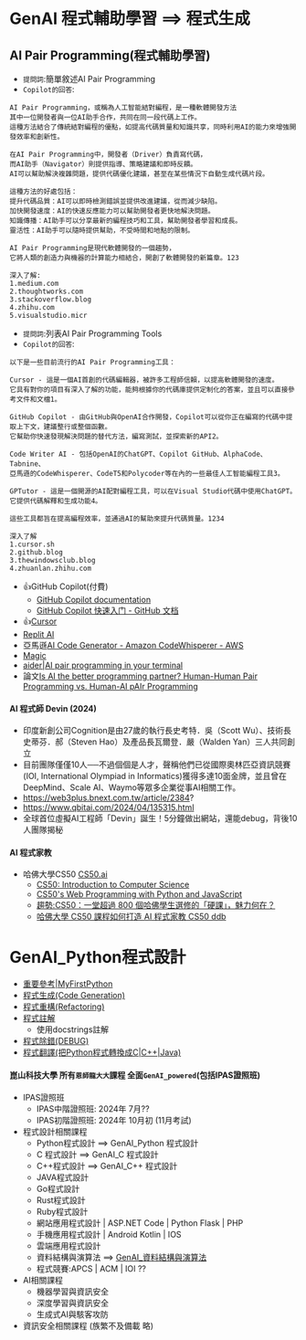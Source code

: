 # GenAI 程式輔助學習 ==> 程式生成

## AI Pair Programming(程式輔助學習)
- `提問詞`:簡單敘述AI Pair Programming
- `Copilot的回答`:
```
AI Pair Programming，或稱為人工智能結對編程，是一種軟體開發方法
其中一位開發者與一位AI助手合作，共同在同一段代碼上工作。
這種方法結合了傳統結對編程的優點，如提高代碼質量和知識共享，同時利用AI的能力來增強開發效率和創新性。

在AI Pair Programming中，開發者（Driver）負責寫代碼，
而AI助手（Navigator）則提供指導、策略建議和即時反饋。
AI可以幫助解決複雜問題，提供代碼優化建議，甚至在某些情況下自動生成代碼片段。

這種方法的好處包括：
提升代碼品質：AI可以即時檢測錯誤並提供改進建議，從而減少缺陷。
加快開發速度：AI的快速反應能力可以幫助開發者更快地解決問題。
知識傳播：AI助手可以分享最新的編程技巧和工具，幫助開發者學習和成長。
靈活性：AI助手可以隨時提供幫助，不受時間和地點的限制。

AI Pair Programming是現代軟體開發的一個趨勢，
它將人類的創造力與機器的計算能力相結合，開創了軟體開發的新篇章。123

深入了解:
1.medium.com
2.thoughtworks.com
3.stackoverflow.blog
4.zhihu.com
5.visualstudio.micr
```

- `提問詞`:列表AI Pair Programming Tools
- `Copilot的回答`:
```
以下是一些目前流行的AI Pair Programming工具：

Cursor - 這是一個AI首創的代碼編輯器，被許多工程師信賴，以提高軟體開發的速度。
它具有對你的項目有深入了解的功能，能夠根據你的代碼庫提供定制化的答案，並且可以直接參考文件和文檔1。

GitHub Copilot - 由GitHub與OpenAI合作開發，Copilot可以從你正在編寫的代碼中提取上下文，建議整行或整個函數。
它幫助你快速發現解決問題的替代方法，編寫測試，並探索新的API2。

Code Writer AI - 包括OpenAI的ChatGPT、Copilot GitHub、AlphaCode、Tabnine、
亞馬遜的CodeWhisperer、CodeT5和Polycoder等在內的一些最佳人工智能編程工具3。

GPTutor - 這是一個開源的AI配對編程工具，可以在Visual Studio代碼中使用ChatGPT。
它提供代碼解釋和生成功能4。

這些工具都旨在提高編程效率，並通過AI的幫助來提升代碼質量。1234

深入了解
1.cursor.sh
2.github.blog
3.thewindowsclub.blog
4.zhuanlan.zhihu.com
```
- 👍GitHub Copilot(付費)
  - [GitHub Copilot documentation](https://docs.github.com/en/copilot)
  - [GitHub Copilot 快速入门 - GitHub 文档](https://docs.github.com/zh/copilot/quickstart)
- 👍[Cursor](https://cursor.sh/)
- [Replit AI](https://replit.com/ai)
- 亞馬遜[AI Code Generator - Amazon CodeWhisperer - AWS](https://aws.amazon.com/tw/codewhisperer/)
- [Magic](https://magic.dev/)
- [aider|AI pair programming in your terminal](https://aider.chat/)
- 論文[Is AI the better programming partner? Human-Human Pair Programming vs. Human-AI pAIr Programming](https://arxiv.org/abs/2306.05153)

#### AI 程式師 Devin (2024) 
- 印度新創公司Cognition是由27歲的執行長史考特．吳（Scott Wu）、技術長史蒂芬．郝（Steven Hao）及產品長瓦爾登．嚴（Walden Yan）三人共同創立
- 目前團隊僅僅10人──不過個個是人才，聲稱他們已從國際奧林匹亞資訊競賽(IOI, International Olympiad in Informatics)獲得多達10面金牌，並且曾在DeepMind、Scale AI、Waymo等眾多企業從事AI相關工作。
- https://web3plus.bnext.com.tw/article/2384?
- https://www.qbitai.com/2024/04/135315.html
- 全球首位虛擬AI工程師「Devin」誕生！5分鐘做出網站，還能debug，背後10人團隊揭秘

#### AI 程式家教
- 哈佛大學CS50  [CS50.ai](https://cs50.ai/)
  - [CS50: Introduction to Computer Science](https://pll.harvard.edu/course/cs50-introduction-computer-science)
  - [CS50's Web Programming with Python and JavaScript](https://pll.harvard.edu/course/cs50s-web-programming-python-and-javascript)
  - [趨勢:CS50：一堂超過 800 個哈佛學生選修的「硬課」，魅力何在？](https://www.inside.com.tw/article/4209-harvard-cs50)
  - [哈佛大學 CS50 課程如何打造 AI 程式家教 CS50 ddb](https://www.explainthis.io/zh-hant/ai/CS50-ddb)


# GenAI_Python程式設計
- [重要參考|MyFirstPython](https://github.com/MyFirstSecurity2020/SF2023A3)
- [程式生成(Code Generation)](GenAI_Python_code_Generation.md)
- [程式重構(Refactoring)](GenAI_Python_code_Refactoring.md)
- [程式註解](GenAI_Python_Code_annotation.md)
  - 使用docstrings註解 
- [程式除錯(DEBUG)](GenAI_Python_Debug.md)
- [程式翻譯(把Python程式轉換成C|C++|Java)](GenAI_Python_Transformation.md)

#### 崑山科技大學 所有`恩師龍大大`課程 全面`GenAI_powered`(包括IPAS證照班)
- IPAS證照班
  - IPAS中階證照班: 2024年 7月??
  - IPAS初階證照班: 2024年 10月初 (11月考試)
- 程式設計相關課程
  - Python程式設計 ==> GenAI_Python 程式設計
  - C 程式設計     ==> GenAI_C 程式設計
  - C++程式設計    ==> GenAI_C++ 程式設計
  - JAVA程式設計
  - Go程式設計
  - Rust程式設計
  - Ruby程式設計
  - 網站應用程式設計 | ASP.NET Code | Python Flask | PHP
  - 手機應用程式設計 | Android Kotlin | IOS
  - 雲端應用程式設計
  - 資料結構與演算法 ==> [GenAI_資料結構與演算法](GenAI_Algorithm.md)
  - 程式競賽:APCS | ACM | IOI ??
- AI相關課程
  - 機器學習與資訊安全
  - 深度學習與資訊安全
  - 生成式AI與駭客攻防
- 資訊安全相關課程 (族繁不及備載 略)
